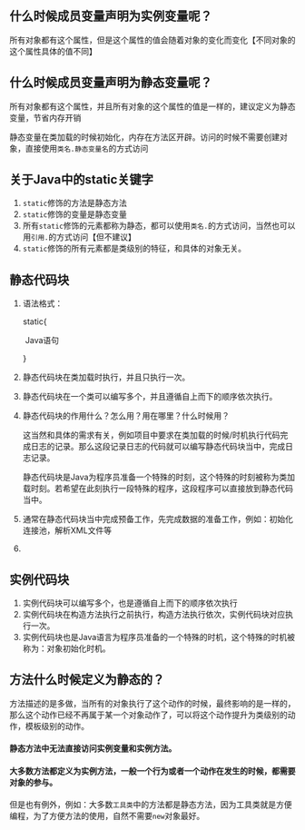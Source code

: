 ## 什么时候成员变量声明为实例变量呢？

所有对象都有这个属性，但是这个属性的值会随着对象的变化而变化【不同对象的这个属性具体的值不同】

## 什么时候成员变量声明为静态变量呢？

所有对象都有这个属性，并且所有对象的这个属性的值是一样的，建议定义为静态变量，节省内存开销

静态变量在类加载的时候初始化，内存在方法区开辟。访问的时候不需要创建对象，直接使用`类名.静态变量名`的方式访问

## 关于Java中的static关键字

1. `static`修饰的方法是静态方法
2. `static`修饰的变量是静态变量
3. 所有`static`修饰的元素都称为静态，都可以使用`类名.`的方式访问，当然也可以用`引用.`的方式访问【但不建议】
4. `static`修饰的所有元素都是类级别的特征，和具体的对象无关。

## 静态代码块

1. 语法格式：

   static{

   ​	Java语句

   }

2. 静态代码块在类加载时执行，并且只执行一次。

3. 静态代码块在一个类可以编写多个，并且遵循自上而下的顺序依次执行。

4. 静态代码块的作用什么？怎么用？用在哪里？什么时候用？

   这当然和具体的需求有关，例如项目中要求在类加载的时候/时机执行代码完成日志的记录。那么这段记录日志的代码就可以编写静态代码块当中，完成日志记录。

   静态代码块是Java为程序员准备一个特殊的时刻，这个特殊的时刻被称为类加载时刻。若希望在此刻执行一段特殊的程序，这段程序可以直接放到静态代码当中。

5. 通常在静态代码块当中完成预备工作，先完成数据的准备工作，例如：初始化连接池，解析XML文件等

6. 

## 实例代码块

1. 实例代码块可以编写多个，也是遵循自上而下的顺序依次执行
2. 实例代码块在构造方法执行之前执行，构造方法执行依次，实例代码块对应执行一次。
3. 实例代码块也是Java语言为程序员准备的一个特殊的时机，这个特殊的时机被称为：对象初始化时机。

## 方法什么时候定义为静态的？

方法描述的是多做，当所有的对象执行了这个动作的时候，最终影响的是一样的，那么这个动作已经不再属于某一个对象动作了，可以将这个动作提升为类级别的动作，模板级别的动作。

#### 静态方法中无法直接访问实例变量和实例方法。

#### 大多数方法都定义为实例方法，一般一个行为或者一个动作在发生的时候，都需要对象的参与。

但是也有例外，例如：大多数`工具类`中的方法都是静态方法，因为工具类就是方便编程，为了方便方法的使用，自然不需要`new`对象最好。

